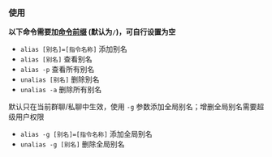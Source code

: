 ### 使用

**以下命令需要加[命令前缀](https://v2.nonebot.dev/docs/api/config#Config-command_start) (默认为`/`)，可自行设置为空**

- `alias [别名]=[指令名称]` 添加别名
- `alias [别名]` 查看别名
- `alias -p` 查看所有别名
- `unalias [别名]` 删除别名
- `unalias -a` 删除所有别名

默认只在当前群聊/私聊中生效，使用 `-g` 参数添加全局别名；增删全局别名需要超级用户权限

- `alias -g [别名]=[指令名称]` 添加全局别名
- `unalias -g [别名]` 删除全局别名